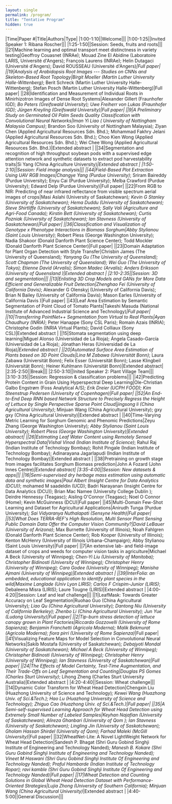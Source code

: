 ```yaml
---
layout: single
permalink: /program/
title: "Tentative Program"
hidden: true
---
```

<link rel="stylesheet" href="/assets/css/main.css">
<link rel="stylesheet" href="https://cdn.jsdelivr.net/npm/@fortawesome/fontawesome-free@5/css/all.min.css">
<!--
| A | B |
| C | D |-->

<!-- could have images if we can, not necessary.  later. -->
<!-- |![Alt text](https://amytabb.com/images/amy_tabb_sep_2018.jpg)| temp|-->
<!-- <i class="fas fa-fw fa-envelope-square" aria-hidden="true"> -->

|﻿Time|Paper #|Title|Authors|Type|
|1:00-1:10||Welcome|||
|1:00-1:25||Invited Speaker 1: Ribana Roscher|||
|1:25-1:50||Session: Seeds, fruits and roots|||
||21|Machine learning and optimal transport meet distinctness in variety testing|Geoffroy Couasnet (INRAe); Mouad Zine El Abidine (Laboratoire LARIS, Université d'Angers); François Laurens (INRAe); Helin Dutagaci (Université d'Angers); David ROUSSEAU (Université d'Angers)*|Full paper|
||19|Analysis of Arabidopsis Root Images --- Studies on CNNs and Skeleton-Based Root Topology|Birgit Moeller (Martin Luther University Halle-Wittenberg)*; Berit Schreck (Martin Luther University Halle-Wittenberg); Stefan Posch (Martin Luther University Halle-Wittenberg)|Full paper|
||28|Identification and Measurement of Individual Roots in Minirhizotron Images of Dense Root Systems|Alexander Gillert (Fraunhofer IGD)*; Bo Peters (Greifswald University); Uwe Freiherr von Lukas (Fraunhofer IGD); Jürgen Kreyling (Greifswald University)|Full paper|
||9|A Preliminary Study on Germinated Oil Palm Seeds Quality Classification with Convolutional Neural Networks|Iman Yi Liao (	University of Nottingham Malaysia Campus)*; Brandon Soo (University of Nottingham Malaysia); Ziyan Chen (Applied Agricultural Resources Sdn. Bhd.); Mohammad Fakhry Jelani (Applied Agricultural Resources Sdn. Bhd.); Choo Kien Wong (Applied Agricultural Resources Sdn. Bhd.); Wei Chee Wong (Applied Agricultural Resources Sdn. Bhd.)|Extended abstract |
||34|Segmentation and recognition of high throughput soybean pods with a supervised edge attention network and synthetic datasets to extract pod harvestability traits|Si Yang (China Agriculture University)*|Extended abstract |
|1:50-2:10||Session: Field image analysis|||
||44|Field-Based Plot Extraction Using UAV RGB Images|Changye Yang (Purdue University)*; Sriram Baireddy (Purdue University); Enyu Cai (Purdue University); Melba Crawford (Purdue University); Edward Delp (Purdue University)|Full paper|
||22|From RGB to NIR: Predicting of near infrared reflectance from visible spectrum aerial images of crops|Masi Aslahi (University of Saskatchewan)*; Kevin G Stanley (University of Saskatchewan); Hema Duddu (University of Saskatchewan); Steve  Shirtliffe (University of Saskatchewan); Sally Vali (Agriculture and Agri-Food Canada); Kirstin Bett (University of Saskatchewan); Curtis Pozniak (University of Saskatchewan); Ian Stavness (University of Saskatchewan)|Full paper|
||36|Classification and Visualization of Genotype x Phenotype Interactions in Biomass Sorghum|Abby Stylianou (Saint Louis University)*; Robert Pless (George Washington University); Nadia Shakoor (Donald Danforth Plant Science Center); Todd Mockler (Donald Danforth Plant Science Center)|Full paper|
||23|Domain Adaptation for Plant Organ Detection with Style Transfer|Chrisbin James (The University of Queensland)*; Yanyang Gu (The University of Queensland); Scott Chapman (The University of Queensland); Wei Guo (The University of Tokyo); Etienne David (Arvalis); Simon Madec (Arvalis); Anders Eriksson (University of Queensland )|Extended abstract |
|2:10-2:35||Session: 3D and segmentation|||
||13|Enlisting 3D Crop Models and GANs for More Data Efficient and Generalizable Fruit Detection|Zhenghao Fei (University of California  Davis)*; Alexander G Olenskyj (University of California Davis); Brian N Bailey (University of California Davis); Mason Earles (University of California Davis	)|Full paper|
||43|Leaf Area Estimation by Semantic Segmentation of Point Cloud of Tomato Plants|Takeshi Masuda (National Institute of Advanced Industrial Science and Technology)*|Full paper|
||10|Transferring PointNet++ Segmentation from Virtual to Real Plants|Ayan Chaudhury (INRIA)*; Peter Hanappe (Sony CSL Paris); Romain Azais (INRIA); Christophe Godin (INRIA Virtual Plants); David Colliaux (Sony CSL)|Extended abstract |
||15|Stomata segmentation using deep learning|Miguel Alonso (Universidad de La Rioja); Ángela Casado-García (Universidad de La Rioja); Jónathan Heras (Universidad de La Rioja)*|Extended abstract |
||20|Automated Surface Area Estimation of Plants based on 3D Point Clouds|Lina M Zabawa (Universität Bonn)*; Laura Zabawa (Universität Bonn); Felix Esser (Universität Bonn); Lasse Klingbeil (Universität Bonn); Heiner Kuhlmann (Universität Bonn)|Extended abstract|
|2:35-2:50||Break|||
|2:50-3:10||Inited Speaker 2: Plant Village Team|||
|3:10-3:35||Session: Regression & classification problems|||
||42|Predicting Protein Content in Grain Using Hyperspectral Deep Learning|Ole-Christian Galbo Engstrøm (Foss Analytical A/S)*; Erik Dreier (UCPH FOOD); Kim  Steenstrup Pedersen (University of Copenhagen)|Full paper|
||52|An End-to-End Deep RNN based Network Structure to Precisely Regress the Height of Lettuce by Single Perspective Sparse Point Cloud|jingsong li (China Agricultural University)*; Minjuan Wang (China Agricultural University); gxy gxy (China Agricultural University)|Extended abstract |
||40|Time-Varying Metric Learning for Sorghum Genomic and Phenomic Predictions|Zeyu Zhang (George Washington University)*; Abby Stylianou (Saint Louis University); Robert Pless (George Washington University)|Extended abstract|
||26|Estimating Leaf Water Content using Remotely Sensed Hyperspectral Data|Vishal Vinod (Indian Institute of Science)*; Rahul Raj (Indian Institute of Technology Bombay); Rohit Pingale (Indian Institute of Technology Bombay); Adinarayana Jagarlapudi (Indian Institute of Technology Bombay)|Extended abstract |
||38|Pretraining on growth stage from images facilitates Sorghum Biomass prediction|John A Fozard (John Innes Centre)*|Extended abstract|
|3:35-4:00||Session: New datasets & apps|||
||16|Semi-supervised dry herbage mass estimation using automatic data and synthetic images|Paul Albert (Insight Centre for Data Analytics (DCU))*; mohamed M saadeldin (UCD); Badri Narayanan (Insight Centre for Data Analytics (DCU)); Brian Mac Namee (University College Dublin	); Deirdre Hennessy (Teagasc); Aisling O'Connor (Teagasc); Noel O Connor (Home); Kevin McGuinness (DCU)|Full paper|
||45|Multi-Domain Few-Shot Learning and Dataset for Agricultural Applications|Anirudh Tunga (Purdue University)*; Sai Vidyaranya Nuthalapati (Sensyne Health)|Full paper|
||53|What Does TERRA-REF's High Resolution, Multi Sensor Plant Sensing Public Domain Data Offer the Computer Vision Community?|David LeBauer (University of Arizona)*; Max Burnette (University of Illinois); Noah Fahlgren (Donald Danforth Plant Science Center); Rob Kooper (University of Illinois); Kenton McHenry (University of Illinois Urbana-Champaign); Abby Stylianou (Saint Louis University)|Full paper|
||7|An extensive lab- and field-image dataset of crops and weeds for computer vision tasks in agriculture|Michael A Beck (University of Winnipeg)*; Chen-Yi Liu (University of Manitoba); Christopher Bidinosti (University of Winnipeg); Christopher Henry (University of Winnipeg); Cara Godee (University of Winnipeg); Manisha Ajmani (University of Winnipeg)|Extended abstract |
||39|InterFolia: an embedded, educational application to identify plant species in the wild|Maxime Langlade (Univ Lyon LIRIS); Carlos F Crispim-Junior (LIRIS)*; Debaleena Misra (LIRIS); Laure Tougne (LIRIS)|Extended abstract |
|4:00-4:20||Session: Leaf and leaf challenge|||
||1|LeafMask: Towards Greater Accuracy on Leaf Segmentation|Ruohao Guo (China Agricultural University)*; Liao Qu (China Agricultural University); Dantong Niu (University of California Berkeley); Zhenbo Li (China Agricultural University); Jun Yue (Ludong University)|Full paper|
||2|Tip-burn stress detection of lettuce canopy grown in Plant Factories|Riccardo Gozzovelli (University of Rome Sapienza); Benjamin Franchetti (Agricola Moderna); Malik Bekmurat (Agricola Moderna); fiora pirri (University of Rome Sapienza)*|Full paper|
||41|Visualizing Feature Maps for Model Selection in Convolutional Neural Networks|Sakib Mostafa (University of Saskatchewan)*; Debajyoti Mondal (University of Saskatchewan); Michael A Beck (University of Winnipeg); Christopher Bidinosti (University of Winnipeg); Christopher Henry (University of Winnipeg); Ian Stavness (University of Saskatchewan)|Full paper|
||24|The Effects of Model Certainty, Test-Time Augmentation, and Their Trade-Offs on Leaf Segmentation and Counting|Douglas PS Gomes (Charles Sturt University)*; Lihong  Zheng (Charles Sturt University Australia)|Extended abstract |
|4:20-4:40||Session: Wheat challenge|||
||14|Dynamic Color Transform for Wheat Head Detection|Chengxin Liu (Huazhong University of Science and Technology)*; Kewei Wang (Huazhong Univ. of Sci.&Tech.); Hao Lu (Huazhong University of Science and Technology); Zhiguo Cao (Huazhong Univ. of Sci.&Tech.)|Full paper|
||35|A Semi-self-supervised Learning Approach for Wheat Head Detection using Extremely Small Number of Labeled Samples|Keyhan Najafian (University of Saskatchewan); Alireza Ghanbari (University of Qom	); Ian Stavness (University of Saskatchewan); Lingling Jin (University of Saskatchewan); Gholam Hassan Shirdel (University of Qom); Farhad Maleki (McGill University)*|Full paper|
||32|WheatNet-Lite: A Novel LightWeight Network for Wheat Head Detection|Sandesh P. Bhagat (Shri Guru Gobind Singhji Institute of Engineering and Technology Nanded)*; Manesh B. Kokare (Shri Guru Gobind Singhji Institute of Engineering and Technology Nanded); Vineet M Haswani (Shri Guru Gobind Singhji Institute Of Engineering and Technology Nanded); Praful Hambarde (Indian Institute of Technology Ropar); ravi kamble (Shri Guru Gobind Singhji Institute Of Engineering and Technology Nanded)|Full paper|
||17|Wheat Detection and Counting Solutions in Global Wheat Head Detection Dataset with Performance-Oriented Strategies|Lujia Zhong (University of Southern California); Minjuan Wang (China Agricultural University)*|Extended abstract |
|4:40-5:00||General Discussion|||
